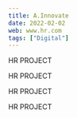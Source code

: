 ```yaml
---
title: A.Innovate
date: 2022-02-02
web: www.hr.com
tags: ["Digital"]
---
```


HR PROJECT

HR PROJECT

HR PROJECT

HR PROJECT
